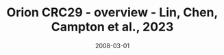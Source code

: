 ---
title: Orion CRC29 - overview - Lin, Chen, Campton et al., 2023
image: https://labsyspharm.github.io/orion-crc/minerva/P37_S66-CRC29/thumbnail.jpg
date: '2008-03-01'
minerva_link: https://labsyspharm.github.io/orion-crc/minerva/P37_S66-CRC29/index.html
info_link: null
show_page_link: false
tags:
    - overview-crc
---